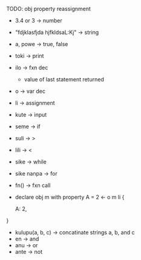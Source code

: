 TODO: obj property reassignment

- 3.4 or 3 -> number
- "fdjklasfjda hjfkldsaL:Kj" -> string
- a, powe -> true, false
- toki -> print
- ilo -> fxn dec
    - value of last statement returned
- o -> var dec
- li -> assignment
- kute -> input
- seme -> if
- suli -> >
- lili -> <
- sike -> while
- sike nanpa -> for
- fn() -> fxn call
- declare obj m with property A = 2 <-
o m li {

    A: 2,

}
- kulupu(a, b, c) -> concatinate strings a, b, and c
- en -> and
- anu -> or
- ante -> not